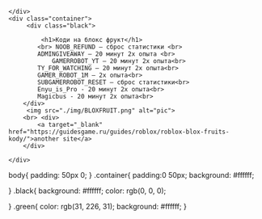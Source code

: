 




<!DOCTYPE html>
<html lang="en">
<head>
    <meta charset="UTF-8">
    <meta http-equiv="X-UA-Compatible" content="IE=edge">
    <link type="image/png" sizes="32x32" rel="icon" href="favicon-32x32.png">
    <meta name="viewport" content="width=device-width, initial-scale=1.0">
    <link rel="stylesheet" href="style.css">
    <title>Коди на блокс фрукт</title>
</head>

<body>
    <div>
       
    </div>
    <div class="container">
         <div class="black">
          
             <h1>Коди на блокс фрукт</h1>        
            <br> NOOB_REFUND – сброс статистики <br>
            ADMINGIVEAWAY – 20 минут 2x опыта <br>
                GAMERROBOT_YT – 20 минут 2x опыта<br>
            TY_FOR_WATCHING – 20 минут 2x опыта<br>
            GAMER_ROBOT_1M – 2x опыта<br>
            SUBGAMERROBOT_RESET – сброс статистики<br>
            Enyu_is_Pro - 20 минут 2x опыта<br>
            Magicbus - 20 минут 2x опыта<br>
        </div>
         <img src="./img/BLOXFRUIT.png" alt="pic">
        <br> <div>
            <a target="_blank" href="https://guidesgame.ru/guides/roblox/roblox-blox-fruits-kody/">another site</a>
        </div>

    </div>
   <div>
        
   </div>
   
body{
   padding: 50px 0;
}
.container{
    padding:0 50px; 
    background: #ffffff;
    
}
.black{
    background: #ffffff;
    color: rgb(0, 0, 0);

}
.green{
    color: rgb(31, 226, 31);
    background: #ffffff;
}
   



</body>
</html>









